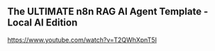 ## The ULTIMATE n8n RAG AI Agent Template - Local AI Edition
https://www.youtube.com/watch?v=T2QWhXpnT5I
